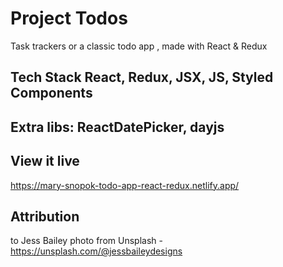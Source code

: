 # Project Todos

Task trackers or a classic todo app , made with React & Redux

## Tech Stack React, Redux, JSX, JS, Styled Components

## Extra libs: ReactDatePicker, dayjs

## View it live

https://mary-snopok-todo-app-react-redux.netlify.app/

## Attribution

to Jess Bailey photo from Unsplash - https://unsplash.com/@jessbaileydesigns
